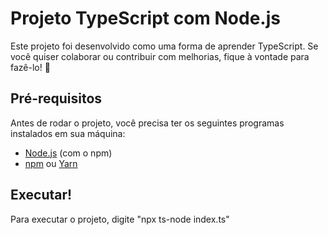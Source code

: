 # Projeto TypeScript com Node.js

Este projeto foi desenvolvido como uma forma de aprender TypeScript. Se você quiser colaborar ou contribuir com melhorias, fique à vontade para fazê-lo! 🚀

## Pré-requisitos

Antes de rodar o projeto, você precisa ter os seguintes programas instalados em sua máquina:

- [Node.js](https://nodejs.org) (com o npm)
- [npm](https://www.npmjs.com/) ou [Yarn](https://yarnpkg.com/)


## Executar!
Para executar o projeto, digite "npx ts-node index.ts"

